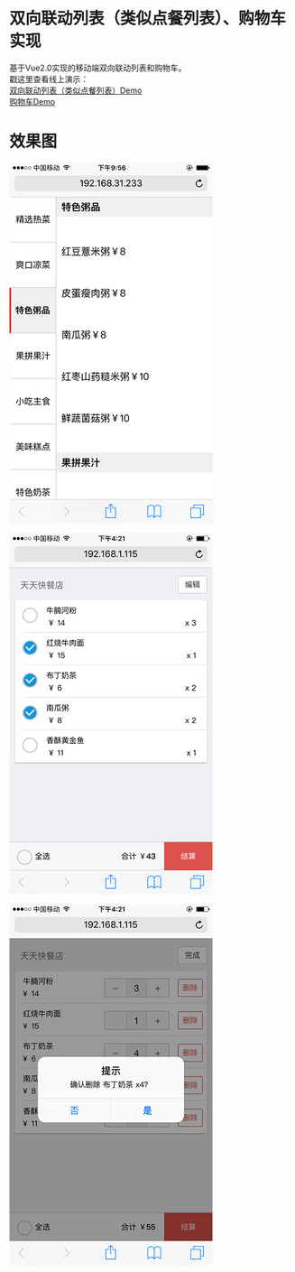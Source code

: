 # 双向联动列表（类似点餐列表）、购物车实现  
基于Vue2.0实现的移动端双向联动列表和购物车。  
戳这里查看线上演示：  
[双向联动列表（类似点餐列表）Demo](http://static.caozhuo.net/gl/goodslist.html)  
[购物车Demo](http://static.caozhuo.net/gl/goodscart.html)  
# 效果图  
![Demo](https://raw.githubusercontent.com/inJonathan/imagestore/master/IMG_0737.PNG)  


![Demo](https://raw.githubusercontent.com/inJonathan/imagestore/master/IMG_0739.PNG)  


![Demo](https://raw.githubusercontent.com/inJonathan/imagestore/master/IMG_0740.PNG)

